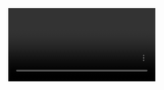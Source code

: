 <!doctype html>
<html>
  <head>
    <meta charset="utf-8">
    <title>WebGL Demo</title>
    <link rel="stylesheet" href="./webgl.css" type="text/css">
    <script src="https://cdnjs.cloudflare.com/ajax/libs/gl-matrix/2.8.1/gl-matrix-min.js"
      integrity="sha512-zhHQR0/H5SEBL3Wn6yYSaTTZej12z0hVZKOv3TwCUXT1z5qeqGcXJLLrbERYRScEDDpYIJhPC1fk31gqR783iQ=="
      crossorigin="anonymous" defer>
    </script>
    <script src="textura.js" defer></script>
  </head>
  <video id="video">
    Parece ser que tu navegador no soporta el elemento HTML5. <code>&lt;video&gt;</code>
  </video>
  <body>
    <canvas id="glcanvas" width="640" height="480"></canvas>
  </body>
</html>
